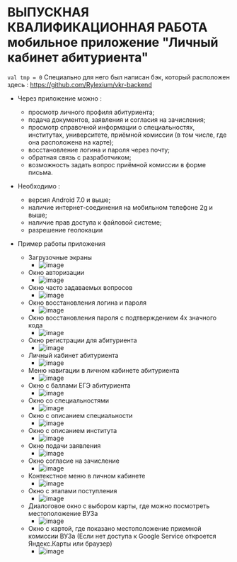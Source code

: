 # ВЫПУСКНАЯ КВАЛИФИКАЦИОННАЯ РАБОТА мобильное приложение "Личный кабинет абитуриента"
`
val tmp = 0
`
Специально для него был написан бэк, который расположен здесь : https://github.com/Rylexium/vkr-backend

+ Через приложение можно :
  - просмотр личного профиля абитуриента;
  - подача документов, заявления и согласия на зачисления;
  - просмотр справочной информации о специальностях, институтах, университете, приёмной комиссии (в том числе, где она расположена на карте);
  - восстановление логина и пароля через почту;
  - обратная связь с разработчиком;
  - возможность задать вопрос приёмной комиссии в форме письма.
+ Необходимо : 
   - версия Android 7.0 и выше;
   - наличие интернет-соединения на мобильном телефоне 2g и выше;
   - наличие прав доступа к файловой системе;
   - разрешение геолокации

+ Пример работы приложения

  - Загрузочные экраны
    - ![image](https://user-images.githubusercontent.com/84678136/188449922-2a9ab821-eed7-4f58-8e71-4698c19df5ef.png)
  - Окно авторизации
    - ![image](https://user-images.githubusercontent.com/84678136/188449972-59a07749-4419-4e78-9b56-23da7624dcf9.png)
  - Окно часто задаваемых вопросов
    - ![image](https://user-images.githubusercontent.com/84678136/188449994-dbeb76ac-ad3b-4e6d-b425-678ee496f20a.png)
  - Окно восстановления логина и пароля
    - ![image](https://user-images.githubusercontent.com/84678136/188450016-23b3c73f-b32f-4949-9b4e-584c76fc90f4.png)
  - Окно восстановления пароля с подтверждением 4х значного кода
    - ![image](https://user-images.githubusercontent.com/84678136/188450072-417f6051-1f89-4d03-9cdb-76481c8b91c4.png)
  - Окно регистрации для абитуриента
    - ![image](https://user-images.githubusercontent.com/84678136/188450116-91c10f35-38c8-4d01-b1c8-355914ce1c1e.png)
  - Личный кабинет абитуриента 
    - ![image](https://user-images.githubusercontent.com/84678136/188450155-4a953a10-9469-449f-872b-d61331488326.png)
  - Меню навигации в личном кабинете абитуриента
    - ![image](https://user-images.githubusercontent.com/84678136/188450191-1ee3a056-d9fc-4aa9-a9d3-14f1839e1b94.png)
  - Окно с баллами ЕГЭ абитуриента
    - ![image](https://user-images.githubusercontent.com/84678136/188450216-0a5dacba-b4d4-4438-a89f-69d6626ed8f5.png)
  - Окно со специальностями
    - ![image](https://user-images.githubusercontent.com/84678136/188450248-32c44e67-02a0-4fc9-8e30-124ec23a6425.png)
  - Окно с описанием специальности
    - ![image](https://user-images.githubusercontent.com/84678136/188450291-a90965e2-7856-456b-8cd1-16b9472d9ba5.png)
  - Окно с описанием института
    - ![image](https://user-images.githubusercontent.com/84678136/188450385-18d7dda0-f5bb-426f-a409-ec742fbf1502.png)
  - Окно подачи заявления
    - ![image](https://user-images.githubusercontent.com/84678136/188450423-c3d7b8f0-d5bd-4b78-8215-9b3fa24289de.png)
  - Окно согласие на зачисление
    - ![image](https://user-images.githubusercontent.com/84678136/188450458-8cdd0a9e-9e7b-4dea-abdb-eb5cf4c59dda.png)
  - Контекстное меню в личном кабинете
    - ![image](https://user-images.githubusercontent.com/84678136/188450491-23cd6026-2e67-450c-9688-28325b1fb898.png)
  - Окно с этапами поступления
    - ![image](https://user-images.githubusercontent.com/84678136/188450513-20aae74f-ab3f-493c-9542-34d03476f378.png)
  - Диалоговое окно с выбором карты, где можно посмотреть местоположение ВУЗа
    - ![image](https://user-images.githubusercontent.com/84678136/188450579-39ae44be-787b-4feb-a107-e6904716ff6d.png)
  - Окно с картой, где показано местоположение приемной комиссии ВУЗа (Если нет доступа к Google Service откроется Яндекс.Карты или браузер)
    - ![image](https://user-images.githubusercontent.com/84678136/188450610-88cf3513-0d16-4c92-90b1-0ab10b958e34.png)
